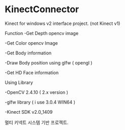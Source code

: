 KinectConnector
===============

Kinect for windows v2 interface project. (not Kinect v1)

Function
-Get Depth opencv image

-Get Color opencv Image

-Get Body information

-Draw Body position using glfw ( opengl )

-Get HD Face information

Using Library

-OpenCV 2.4.10 ( 2.x version )

-glfw library ( i use 3.0.4 WIN64 )

-Kinect SDK v2.0_1409

멀티 키넥트 시스템 기반 프로젝트.
